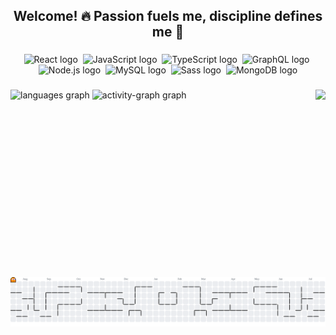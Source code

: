 <h2 align="center">Welcome! 🔥 Passion fuels me, discipline defines me 💪</h2>

###

<p align="center">
  <img src="https://cdn.jsdelivr.net/gh/devicons/devicon/icons/react/react-original.svg" height="24" alt="React logo" />&nbsp;
  <img src="https://cdn.jsdelivr.net/gh/devicons/devicon/icons/javascript/javascript-original.svg" height="24" alt="JavaScript logo" />&nbsp;
  <img src="https://cdn.jsdelivr.net/gh/devicons/devicon/icons/typescript/typescript-original.svg" height="24" alt="TypeScript logo" />&nbsp;
  <img src="https://cdn.jsdelivr.net/gh/devicons/devicon/icons/graphql/graphql-plain.svg" height="24" alt="GraphQL logo" />&nbsp;
  <img src="https://cdn.jsdelivr.net/gh/devicons/devicon/icons/nodejs/nodejs-original.svg" height="24" alt="Node.js logo" />&nbsp;
  <img src="https://cdn.jsdelivr.net/gh/devicons/devicon/icons/mysql/mysql-original.svg" height="24" alt="MySQL logo" />&nbsp;
  <img src="https://cdn.jsdelivr.net/gh/devicons/devicon/icons/sass/sass-original.svg" height="24" alt="Sass logo" />&nbsp;
  <img src="https://cdn.jsdelivr.net/gh/devicons/devicon/icons/mongodb/mongodb-original.svg" height="24" alt="MongoDB logo" />
</p>

###

<img align="right" height="300" src="https://camo.githubusercontent.com/4f8ea7bf8c207c4af40185e1954741322b7bcdcebbeb8355f216d187fc61132f/68747470733a2f2f692e67697068792e636f6d2f6d656469612f76312e59326c6b505463354d4749334e6a45784f4735704e327430596a52684d47593063574a364d3355354e444a7a636e467061576335615770314e544d304f485a324d6d5a684d435a6c634431324d563970626e526c636d35686246396e61575a66596e6c666157516d593351395a772f3130355450546c467271615731472f67697068792e676966"  />

###

<div align="left">
  <img src="https://github-readme-stats.vercel.app/api/top-langs?username=Angelrmatoz&locale=en&hide_title=false&layout=compact&card_width=320&langs_count=6&theme=github_dark&hide_border=true&order=2" height="150" alt="languages graph"  />
  <img src="https://github-readme-activity-graph.vercel.app/graph?username=Angelrmatoz&radius=500&theme=react&area=true&order=5&hide_border=true&hide_title=false" height="148" alt="activity-graph graph"  />
</div>

###

<br clear="both">

<picture>
  <source media="(prefers-color-scheme: dark)" srcset="https://raw.githubusercontent.com/Angelrmatoz/Angelrmatoz/output/pacman-contribution-graph-dark.svg">
  <source media="(prefers-color-scheme: light)" srcset="https://raw.githubusercontent.com/Angelrmatoz/Angelrmatoz/output/pacman-contribution-graph.svg">
  <img alt="pacman contribution graph" src="https://raw.githubusercontent.com/Angelrmatoz/Angelrmatoz/output/pacman-contribution-graph.svg">
</picture>

###
